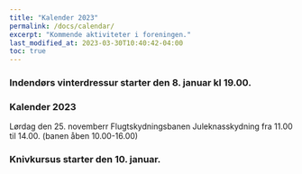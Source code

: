 ```yaml
---
title: "Kalender 2023"
permalink: /docs/calendar/
excerpt: "Kommende aktiviteter i foreningen."
last_modified_at: 2023-03-30T10:40:42-04:00
toc: true
---
```



### Indendørs vinterdressur starter den 8. januar kl 19.00. 

### Kalender 2023
Lørdag den 25. novemberr Flugtskydningsbanen Juleknasskydning fra 11.00 til 14.00. (banen åben 10.00-16.00)
### Knivkursus starter den 10. januar.